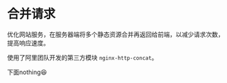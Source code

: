 # 合并请求

优化网站服务，在服务器端将多个静态资源合并再返回给前端，以减少请求次数，提高响应速度。

使用了阿里团队开发的第三方模块 `nginx-http-concat`。

下面nothing:laughing:
